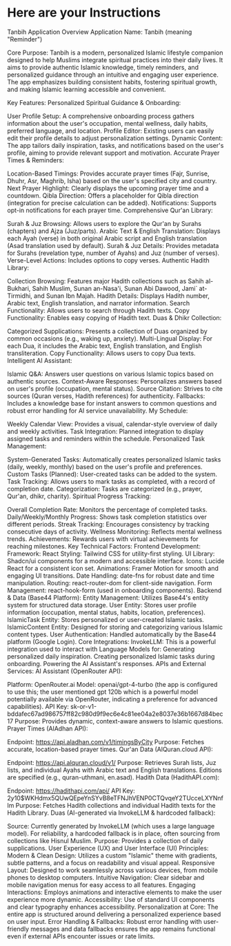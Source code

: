 # Here are your Instructions
Tanbih Application Overview
Application Name: Tanbih (meaning "Reminder")

Core Purpose: Tanbih is a modern, personalized Islamic lifestyle companion designed to help Muslims integrate spiritual practices into their daily lives. It aims to provide authentic Islamic knowledge, timely reminders, and personalized guidance through an intuitive and engaging user experience. The app emphasizes building consistent habits, fostering spiritual growth, and making Islamic learning accessible and convenient.

Key Features:
Personalized Spiritual Guidance & Onboarding:

User Profile Setup: A comprehensive onboarding process gathers information about the user's occupation, mental wellness, daily habits, preferred language, and location.
Profile Editor: Existing users can easily edit their profile details to adjust personalization settings.
Dynamic Content: The app tailors daily inspiration, tasks, and notifications based on the user's profile, aiming to provide relevant support and motivation.
Accurate Prayer Times & Reminders:

Location-Based Timings: Provides accurate prayer times (Fajr, Sunrise, Dhuhr, Asr, Maghrib, Isha) based on the user's specified city and country.
Next Prayer Highlight: Clearly displays the upcoming prayer time and a countdown.
Qibla Direction: Offers a placeholder for Qibla direction (integration for precise calculation can be added).
Notifications: Supports opt-in notifications for each prayer time.
Comprehensive Qur'an Library:

Surah & Juz Browsing: Allows users to explore the Qur'an by Surahs (chapters) and Ajza (Juz/parts).
Arabic Text & English Translation: Displays each Ayah (verse) in both original Arabic script and English translation (Asad translation used by default).
Surah & Juz Details: Provides metadata for Surahs (revelation type, number of Ayahs) and Juz (number of verses).
Verse-Level Actions: Includes options to copy verses.
Authentic Hadith Library:

Collection Browsing: Features major Hadith collections such as Sahih al-Bukhari, Sahih Muslim, Sunan an-Nasa'i, Sunan Abi Dawood, Jami` at-Tirmidhi, and Sunan Ibn Majah.
Hadith Details: Displays Hadith number, Arabic text, English translation, and narrator information.
Search Functionality: Allows users to search through Hadith texts.
Copy Functionality: Enables easy copying of Hadith text.
Duas & Dhikr Collection:

Categorized Supplications: Presents a collection of Duas organized by common occasions (e.g., waking up, anxiety).
Multi-Lingual Display: For each Dua, it includes the Arabic text, English translation, and English transliteration.
Copy Functionality: Allows users to copy Dua texts.
Intelligent AI Assistant:

Islamic Q&A: Answers user questions on various Islamic topics based on authentic sources.
Context-Aware Responses: Personalizes answers based on user's profile (occupation, mental status).
Source Citation: Strives to cite sources (Quran verses, Hadith references) for authenticity.
Fallbacks: Includes a knowledge base for instant answers to common questions and robust error handling for AI service unavailability.
My Schedule:

Weekly Calendar View: Provides a visual, calendar-style overview of daily and weekly activities.
Task Integration: Planned integration to display assigned tasks and reminders within the schedule.
Personalized Task Management:

System-Generated Tasks: Automatically creates personalized Islamic tasks (daily, weekly, monthly) based on the user's profile and preferences.
Custom Tasks (Planned): User-created tasks can be added to the system.
Task Tracking: Allows users to mark tasks as completed, with a record of completion date.
Categorization: Tasks are categorized (e.g., prayer, Qur'an, dhikr, charity).
Spiritual Progress Tracking:

Overall Completion Rate: Monitors the percentage of completed tasks.
Daily/Weekly/Monthly Progress: Shows task completion statistics over different periods.
Streak Tracking: Encourages consistency by tracking consecutive days of activity.
Wellness Monitoring: Reflects mental wellness trends.
Achievements: Rewards users with virtual achievements for reaching milestones.
Key Technical Factors:
Frontend Development:
Framework: React
Styling: Tailwind CSS for utility-first styling.
UI Library: Shadcn/ui components for a modern and accessible interface.
Icons: Lucide React for a consistent icon set.
Animations: Framer Motion for smooth and engaging UI transitions.
Date Handling: date-fns for robust date and time manipulation.
Routing: react-router-dom for client-side navigation.
Form Management: react-hook-form (used in onboarding components).
Backend & Data (Base44 Platform):
Entity Management: Utilizes Base44's entity system for structured data storage.
User Entity: Stores user profile information (occupation, mental status, habits, location, preferences).
IslamicTask Entity: Stores personalized or user-created Islamic tasks.
IslamicContent Entity: Designed for storing and categorizing various Islamic content types.
User Authentication: Handled automatically by the Base44 platform (Google Login).
Core Integrations:
InvokeLLM: This is a powerful integration used to interact with Language Models for:
Generating personalized daily inspiration.
Creating personalized Islamic tasks during onboarding.
Powering the AI Assistant's responses.
APIs and External Services:
AI Assistant (OpenRouter API):

Platform: OpenRouter.ai
Model: openai/gpt-4-turbo (the app is configured to use this; the user mentioned gpt 120b which is a powerful model potentially available via OpenRouter, indicating a preference for advanced capabilities).
API Key: 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
Purpose: Provides dynamic, context-aware answers to Islamic questions.
Prayer Times (AlAdhan API):

Endpoint: https://api.aladhan.com/v1/timingsByCity
Purpose: Fetches accurate, location-based prayer times.
Qur'an Data (AlQuran.cloud API):

Endpoint: https://api.alquran.cloud/v1/
Purpose: Retrieves Surah lists, Juz lists, and individual Ayahs with Arabic text and English translations. Editions are specified (e.g., quran-uthmani, en.asad).
Hadith Data (HadithAPI.com):

Endpoint: https://hadithapi.com/api/
API Key: $2y$10$WKHdmx5QUwQEpeYnSYvB8eTFNJhVENP0CTQvqeY2TUcceLXYNnflm
Purpose: Fetches Hadith collections and individual Hadith texts for the Hadith Library.
Duas (AI-generated via InvokeLLM & hardcoded fallback):

Source: Currently generated by InvokeLLM (which uses a large language model). For reliability, a hardcoded fallback is in place, often sourcing from collections like Hisnul Muslim.
Purpose: Provides a collection of daily supplications.
User Experience (UX) and User Interface (UI) Principles:
Modern & Clean Design: Utilizes a custom "Islamic" theme with gradients, subtle patterns, and a focus on readability and visual appeal.
Responsive Layout: Designed to work seamlessly across various devices, from mobile phones to desktop computers.
Intuitive Navigation: Clear sidebar and mobile navigation menus for easy access to all features.
Engaging Interactions: Employs animations and interactive elements to make the user experience more dynamic.
Accessibility: Use of standard UI components and clear typography enhances accessibility.
Personalization at Core: The entire app is structured around delivering a personalized experience based on user input.
Error Handling & Fallbacks: Robust error handling with user-friendly messages and data fallbacks ensures the app remains functional even if external APIs encounter issues or rate limits.